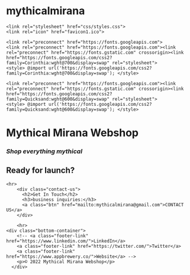 # mythicalmirana
<!DOCTYPE html>
<html>
<head>
    <meta charset="UTF-8">
    <title>Mythical Mirana</title>

    <link rel="stylesheet" href="css/styles.css">
    <link rel="icon" href="favicon1.ico">

    <link rel="preconnect" href="https://fonts.googleapis.com">
    <link rel="preconnect" href="https://fonts.googleapis.com"><link rel="preconnect" href="https://fonts.gstatic.com" crossorigin><link href="https://fonts.googleapis.com/css2?family=Corinthia:wght@700&display=swap" rel="stylesheet">
    <style> @import url('https://fonts.googleapis.com/css2?family=Corinthia:wght@700&display=swap'); </style>

    <link rel="preconnect" href="https://fonts.googleapis.com"><link rel="preconnect" href="https://fonts.gstatic.com" crossorigin><link href="https://fonts.googleapis.com/css2?family=Quicksand:wght@600&display=swap" rel="stylesheet">
    <style> @import url('https://fonts.googleapis.com/css2?family=Quicksand:wght@600&display=swap'); </style>
</head>
<body>
    <div class="heading">
        <h1>Mythical Mirana Webshop</h1>
        <h3><em>Shop everything mythical</em></h3>
    </div>
    <h2>Ready for launch?</h2>

    <hr>
        <div class="contact-us">
          <h2>Get In Touch</h2>
          <h3>business inquiries:</h3>
          <a class="btn" href="mailto:mythicalmirana@gmail.com">CONTACT US</a>
        </div>

        <hr>
    <div class="bottom-container">
        <!-- <a class="footer-link" href="https://www.linkedin.com/">LinkedIn</a>
        <a class="footer-link" href="https://twitter.com/">Twitter</a>
        <a class="footer-link" href="https://www.appbrewery.co/">Website</a> -->
        <p>© 2022 Mythical Mirana Webshop</p>
      </div>
</body>
</html>

<!-- building the site -->
